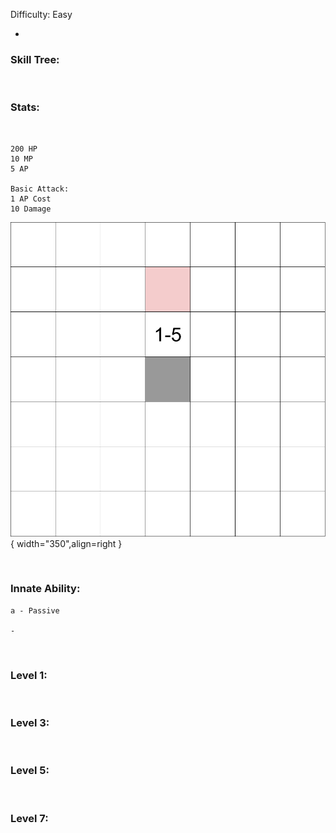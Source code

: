 
Difficulty: Easy

- 

### **Skill Tree:**

<br>

### **Stats:**

<br>

<div class="grid" markdown>

```
200 HP
10 MP
5 AP

Basic Attack:
1 AP Cost
10 Damage
```

![Single5.png](/rangeImages/Single5.png){ width="350",align=right }
</div>

<br>

### **Innate Ability:**

```
a - Passive

-
```

<br>

### **Level 1:**

<br>

### **Level 3:**

<br>

### **Level 5:**

<br>

### **Level 7:**

<br>

